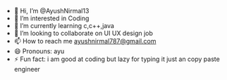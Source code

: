 - 👋 Hi, I’m @AyushNirmal13
- 👀 I’m interested in Coding
- 🌱 I’m currently learning c,c++,java
- 💞️ I’m looking to collaborate on UI UX design job
- 📫 How to reach me ayushnirmal787@gmail.com
- 😄 Pronouns: ayu
- ⚡ Fun fact: i am good at coding but lazy for typing it just an copy paste engineer

<!---
AyushNirmal13/AyushNirmal13 is a ✨ special ✨ repository because its `README.md` (this file) appears on your GitHub profile.
You can click the Preview link to take a look at your changes.
--->
